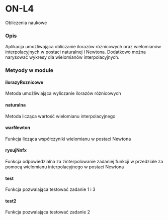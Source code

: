 # ON-L4
Obliczenia naukowe
### Opis
Aplikacja umożliwająca obliczanie ilorazów róznicowych oraz wielomianów interpolacyjnych w postaci naturalnej i Newtona. Dodatkowo można narysować wykresy dla wielomianów interpolacyjnych.
### Metyody w module
#### ilorazyRoznicowe
Metoda umożliwiająca wyliczanie ilorazów różnicowych
#### naturalna
Metoda licząca wartość wielomianu interpolacyjnego
#### warNewton
Funkcja licząca współczyniki wielomianu w postaci Newtona
#### rysujNnfx
Funkcja odpowiedzialna za zinterpolowanie zadaniej funkcji w przedziale za pomocą wielomianu interpolacyjnego w postaci Newtona
#### test
Funkcja pozwalająca testować zadanie 1 i 3
#### test2
Funkcja pozwalająca testować zadanie 2
